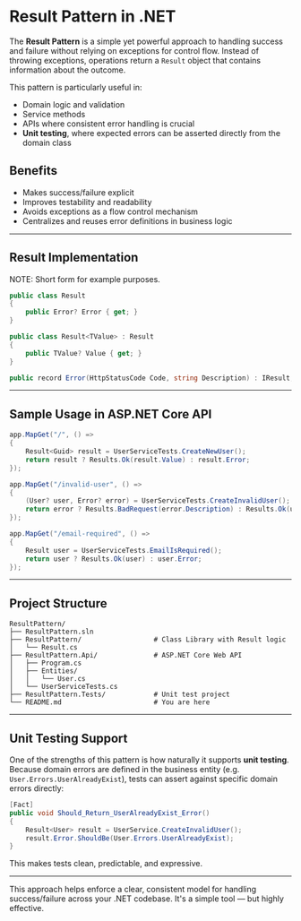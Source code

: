 # Result Pattern in .NET

The **Result Pattern** is a simple yet powerful approach to handling success and failure without relying on exceptions for control flow. Instead of throwing exceptions, operations return a `Result` object that contains information about the outcome.

This pattern is particularly useful in:

* Domain logic and validation
* Service methods
* APIs where consistent error handling is crucial
* **Unit testing**, where expected errors can be asserted directly from the domain class

## Benefits

* Makes success/failure explicit
* Improves testability and readability
* Avoids exceptions as a flow control mechanism
* Centralizes and reuses error definitions in business logic

---

## Result Implementation

NOTE: Short form for example purposes.

```csharp
public class Result
{
    public Error? Error { get; }
}

public class Result<TValue> : Result
{
    public TValue? Value { get; }
}

public record Error(HttpStatusCode Code, string Description) : IResult;
```

---

## Sample Usage in ASP.NET Core API

```csharp
app.MapGet("/", () =>
{
    Result<Guid> result = UserServiceTests.CreateNewUser();
    return result ? Results.Ok(result.Value) : result.Error;
});

app.MapGet("/invalid-user", () =>
{
    (User? user, Error? error) = UserServiceTests.CreateInvalidUser();
    return error ? Results.BadRequest(error.Description) : Results.Ok(user);
});

app.MapGet("/email-required", () =>
{
    Result user = UserServiceTests.EmailIsRequired();
    return user ? Results.Ok(user) : user.Error;
});
```

---

## Project Structure

```
ResultPattern/
├── ResultPattern.sln
├── ResultPattern/                  # Class Library with Result logic
│   └── Result.cs
├── ResultPattern.Api/              # ASP.NET Core Web API
│   ├── Program.cs
│   ├── Entities/
│   │   └── User.cs
│   └── UserServiceTests.cs
├── ResultPattern.Tests/            # Unit test project
└── README.md                       # You are here
```

---

## Unit Testing Support

One of the strengths of this pattern is how naturally it supports **unit testing**. Because domain errors are defined in the business entity (e.g. `User.Errors.UserAlreadyExist`), tests can assert against specific domain errors directly:

```csharp
[Fact]
public void Should_Return_UserAlreadyExist_Error()
{
    Result<User> result = UserService.CreateInvalidUser();
    result.Error.ShouldBe(User.Errors.UserAlreadyExist);
}
```

This makes tests clean, predictable, and expressive.

---

This approach helps enforce a clear, consistent model for handling success/failure across your .NET codebase. It's a simple tool — but highly effective.